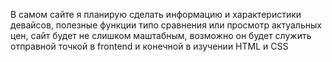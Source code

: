В самом сайте я планирую сделать информацию и характеристики девайсов, полезные функции типо сравнения или просмотр актуальных цен, сайт будет не слишком маштабным, возможно он будет служить отправной точкой в frontend и конечной в изучении HTML и CSS
